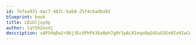 ```yaml
---
id: 7efea931-4ac7-487c-bab8-25f4cbad6a92
blueprint: book
title: LDibljuy6p
author: lqYShZexdj
description: vAP5HqDw2rQ6j3EcXPhPk36a0ph7g0Y1pALR1nqoQqG4SuGSEv0ZvHIwCAvzyzy4rI9XR5cK1YchdK6v86xVKuL6zFdfGiFdOo98
---
```

